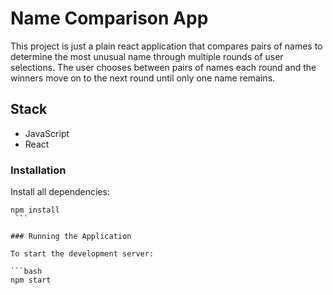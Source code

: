 # Name Comparison App

This project is just a plain react application that compares pairs of names to determine the most unusual name through multiple rounds of user selections. The user chooses between pairs of names each round and the winners move on to the next round until only one name remains.

## Stack

- JavaScript
- React


### Installation

 Install all dependencies:
   ```
   npm install
    ```

### Running the Application

To start the development server:

```bash
npm start
 ```
